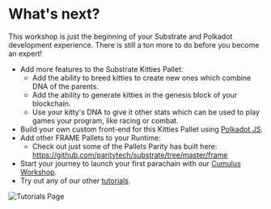 # What's next?

This workshop is just the beginning of your Substrate and Polkadot development experience. There is still a ton more to do before you become an expert!

* Add more features to the Substrate Kitties Pallet:
	* Add the ability to breed kitties to create new ones which combine DNA of the parents.
	* Add the ability to generate kitties in the genesis block of your blockchain.
	* Use your kitty's DNA to give it other stats which can be used to play games your program, like racing or combat.
* Build your own custom front-end for this Kitties Pallet using [Polkadot JS](https://polkadot.js.org/docs/).
* Add other FRAME Pallets to your Runtime:
	* Check out just some of the Pallets Parity has built here: https://github.com/paritytech/substrate/tree/master/frame
* Start your journey to launch your first parachain with our [Cumulus Workshop](https://docs.substrate.io/tutorials/v3/cumulus/start-relay/).
* Try out any of our other [tutorials](https://docs.substrate.io/tutorials).

![Tutorials Page](../assets/tutorials.png)
